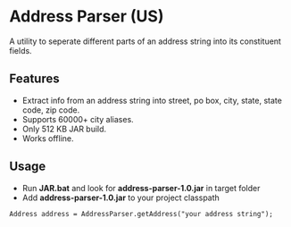 # Address Parser (US)
A utility to seperate different parts of an address string into its constituent fields.

## Features
- Extract info from an address string into street, po box, city, state, state code, zip code.
- Supports 60000+ city aliases.
- Only 512 KB JAR build.
- Works offline.

## Usage
- Run <b>JAR.bat</b> and look for <b>address-parser-1.0.jar</b> in target folder
- Add <b>address-parser-1.0.jar</b> to your project classpath
```
Address address = AddressParser.getAddress("your address string");
```
